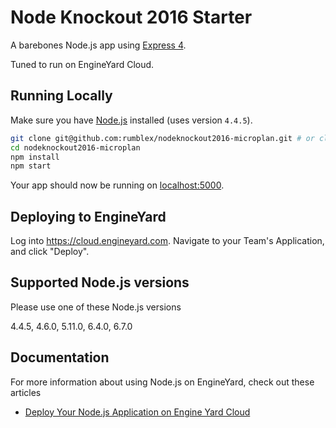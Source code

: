 # Node Knockout 2016 Starter

A barebones Node.js app using [Express 4](http://expressjs.com/).

Tuned to run on EngineYard Cloud.

## Running Locally

Make sure you have [Node.js](http://nodejs.org/) installed (uses version `4.4.5`).

```sh
git clone git@github.com:rumblex/nodeknockout2016-microplan.git # or clone your own fork
cd nodeknockout2016-microplan
npm install
npm start
```

Your app should now be running on [localhost:5000](http://localhost:5000/).

## Deploying to EngineYard

Log into <https://cloud.engineyard.com>. Navigate to your Team's Application, and click "Deploy".


## Supported Node.js versions

Please use one of these Node.js versions

4.4.5, 4.6.0, 5.11.0, 6.4.0, 6.7.0

## Documentation

For more information about using Node.js on EngineYard, check out these articles

- [Deploy Your Node.js Application on Engine Yard Cloud](https://support.cloud.engineyard.com/hc/en-us/articles/205411878-Deploy-Your-Node-js-Application-on-Engine-Yard-Cloud)
